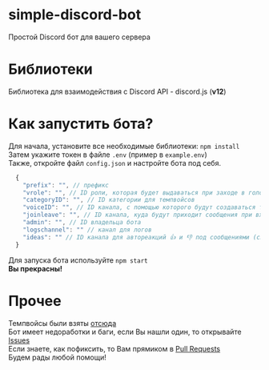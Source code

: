 # simple-discord-bot
Простой Discord бот для вашего сервера

# Библиотеки
Библиотека для взаимодействия с Discord API - discord.js (**v12**)

# Как запустить бота? 
Для начала, установите все необходимые библиотеки: ``npm install`` <br>
Затем укажите токен в файле ``.env`` (пример в ``example.env``) <br>
Также, откройте файл ``config.json`` и настройте бота под себя. <br>
```js
  {
    "prefix": "", // префикс
    "vrole": "", // ID роли, которая будет выдаваться при заходе в голосовой канал
    "categoryID": "", // ID категории для темпвойсов
    "voiceID": "", // ID канала, с помощью которого будут создаваться темпвойсы
    "joinleave": "", // ID канала, куда будут приходит сообщения при входе нового участника
    "admin": "", // ID владельца бота
    "logschannel": "" // канал для логов
    "ideas": "" // ID канала для автореакций 👍 и 👎 под сообщениями (система идей)
  }
```
Для запуска бота используйте ``npm start``<br>
**Вы прекрасны!**

# Прочее
Темпвойсы были взяты [отсюда](https://github.com/bemovpro/Create-temporary-voice-channel)<br>
Бот имеет недоработки и баги, если Вы нашли один, то открывайте [Issues](https://github.com/sqdshcom/simple-discord-bot/issues)<br>
Если знаете, как пофиксить, то Вам прямиком в [Pull Requests](https://github.com/sqdshcom/simple-discord-bot/pulls)<br>
Будем рады любой помощи! <br>
